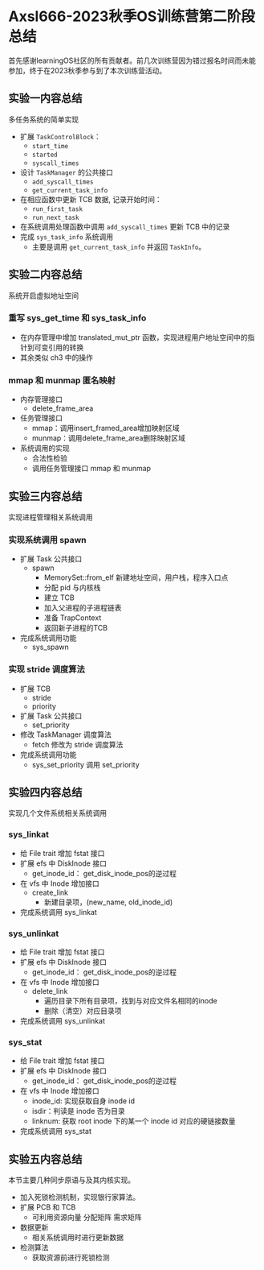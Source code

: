 # Axsl666-2023秋季OS训练营第二阶段总结

首先感谢learningOS社区的所有贡献者。前几次训练营因为错过报名时间而未能参加，终于在2023秋季参与到了本次训练营活动。

## 实验一内容总结

多任务系统的简单实现

- 扩展 `TaskControlBlock`：
  - `start_time`
  - `started`
  - `syscall_times`
- 设计 `TaskManager` 的公共接口
  - `add_syscall_times`
  - `get_current_task_info`
- 在相应函数中更新 TCB 数据, 记录开始时间：
  - `run_first_task`
  - `run_next_task`
- 在系统调用处理函数中调用 `add_syscall_times` 更新 TCB 中的记录
- 完成 `sys_task_info` 系统调用
  - 主要是调用 `get_current_task_info` 并返回 `TaskInfo`。

## 实验二内容总结

系统开启虚拟地址空间

### 重写 sys_get_time 和 sys_task_info

- 在内存管理中增加 translated_mut_ptr 函数，实现进程用户地址空间中的指针到可变引用的转换
- 其余类似 ch3 中的操作

### mmap 和 munmap 匿名映射

- 内存管理接口
  - delete_frame_area
- 任务管理接口
  - mmap：调用insert_framed_area增加映射区域
  - munmap：调用delete_frame_area删除映射区域
- 系统调用的实现
  - 合法性检验
  - 调用任务管理接口 mmap 和 munmap


## 实验三内容总结

实现进程管理相关系统调用

### 实现系统调用 spawn

- 扩展 Task 公共接口
  - spawn
    - MemorySet::from_elf 新建地址空间，用户栈，程序入口点
    - 分配 pid 与内核栈
    - 建立 TCB
    - 加入父进程的子进程链表
    - 准备 TrapContext
    - 返回新子进程的TCB
- 完成系统调用功能
  - sys_spawn

### 实现 stride 调度算法

- 扩展 TCB
  - stride
  - priority
- 扩展 Task 公共接口
  - set_priority
- 修改 TaskManager 调度算法
  - fetch 修改为 stride 调度算法
- 完成系统调用功能
  - sys_set_priority 调用 set_priority

## 实验四内容总结

实现几个文件系统相关系统调用

### sys_linkat

- 给 File trait 增加 fstat 接口
- 扩展 efs 中 DiskInode 接口
  - get_inode_id： get_disk_inode_pos的逆过程
- 在 vfs 中 Inode 增加接口
  - create_link
    - 新建目录项，(new_name, old_inode_id)
- 完成系统调用 sys_linkat

### sys_unlinkat

- 给 File trait 增加 fstat 接口
- 扩展 efs 中 DiskInode 接口
  - get_inode_id： get_disk_inode_pos的逆过程
- 在 vfs 中 Inode 增加接口
  - delete_link
    - 遍历目录下所有目录项，找到与对应文件名相同的inode
    - 删除（清空）对应目录项
- 完成系统调用 sys_unlinkat

### sys_stat

- 给 File trait 增加 fstat 接口
- 扩展 efs 中 DiskInode 接口
  - get_inode_id： get_disk_inode_pos的逆过程
- 在 vfs 中 Inode 增加接口
  - inode_id: 实现获取自身 inode id
  - isdir：判读是 inode 否为目录
  - linknum: 获取 root inode 下的某一个 inode id 对应的硬链接数量
- 完成系统调用 sys_stat

## 实验五内容总结

本节主要几种同步原语与及其内核实现。

- 加入死锁检测机制，实现银行家算法。
- 扩展 PCB 和 TCB
  - 可利用资源向量 分配矩阵 需求矩阵
- 数据更新
  - 相关系统调用时进行更新数据
- 检测算法
  - 获取资源前进行死锁检测
